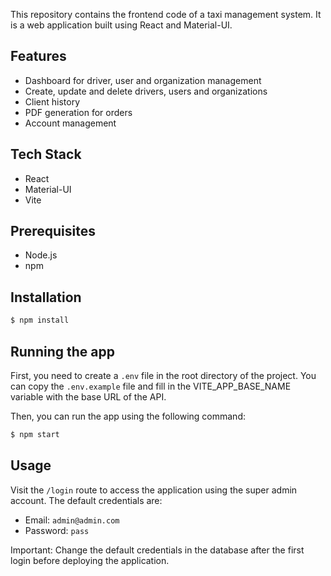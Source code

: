 This repository contains the frontend code of a taxi management system. It is a web application built using React and Material-UI.

## Features

- Dashboard for driver, user and organization management
- Create, update and delete drivers, users and organizations
- Client history
- PDF generation for orders
- Account management

## Tech Stack

- React
- Material-UI
- Vite

## Prerequisites

- Node.js
- npm

## Installation

```bash
$ npm install
```

## Running the app

First, you need to create a `.env` file in the root directory of the project. You can copy the `.env.example` file and fill in the VITE_APP_BASE_NAME variable with the base URL of the API.

Then, you can run the app using the following command:

```bash
$ npm start
```
## Usage

Visit the `/login` route to access the application using the super admin account. The default credentials are:

- Email: `admin@admin.com`
- Password: `pass`

Important: Change the default credentials in the database after the first login before deploying the application.

